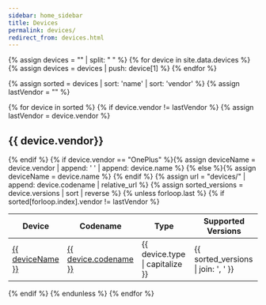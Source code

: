 ```yaml
---
sidebar: home_sidebar
title: Devices
permalink: devices/
redirect_from: devices.html
---
```

{% assign devices = "" | split: " " %}
{% for device in site.data.devices %}
{% assign devices = devices | push: device[1] %}
{% endfor %}

{% assign sorted = devices | sort: 'name' | sort: 'vendor' %}
{% assign lastVendor = "" %}

{% for device in sorted %}
{% if device.vendor != lastVendor %}
{% assign lastVendor = device.vendor %}
## {{ device.vendor}}

<table class="device">
  <thead>
  <tr>
    <th><b>Device</b></th>
    <th><b>Codename</b></th>
    <th><b>Type</b></th>
    <th><b>Supported Versions</b></th>
  </tr>
  </thead>
{% endif %}
  {% if device.vendor == "OnePlus" %}{% assign deviceName = device.vendor | append: ' ' | append: device.name %}
  {% else %}{% assign deviceName = device.name %}
  {% endif %}
  {% assign url = "devices/" | append: device.codename | relative_url %}
  {% assign sorted_versions = device.versions | sort | reverse %}
  <tr>
    <td onClick="location.href='{{ url }}'"><a href="{{ url }}">{{ deviceName }}</a></td>
    <td onClick="location.href='{{ url }}'"><a href="{{ url }}">{{ device.codename }}</a></td>
    <td>{{ device.type | capitalize }}</td>
    <td>{{ sorted_versions | join: ', ' }}</td>
  </tr>
{% unless forloop.last %}
  {% if sorted[forloop.index].vendor != lastVendor %}
  </table>
  {% endif %}
{% endunless %}
{% endfor %}
